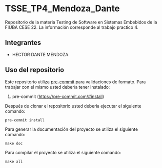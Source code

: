 # TSSE_TP4_Mendoza_Dante
Repositorio de la materia Testing de Software en Sistemas Embebidos de la FIUBA CESE 22. La información corresponde al trabajo practico 4.

## Integrantes

- HECTOR DANTE MENDOZA

## Uso del repositorio

Este repositorio utiliza [pre-commit](https://pre-commit.com) para validaciones de formato. Para trabajar con el mismo usted debería tener instalado:

1. pre-commit (https://pre-commit.com/#install)

Después de clonar el repositorio usted debería ejecutar el siguiente comando:

```
pre-commit install
```

Para generar la documentación del proyecto se utiliza el siguiente comando:

```
make doc

```

Para compilar el proyecto se utiliza el siguiente comando:

```
make all

```


